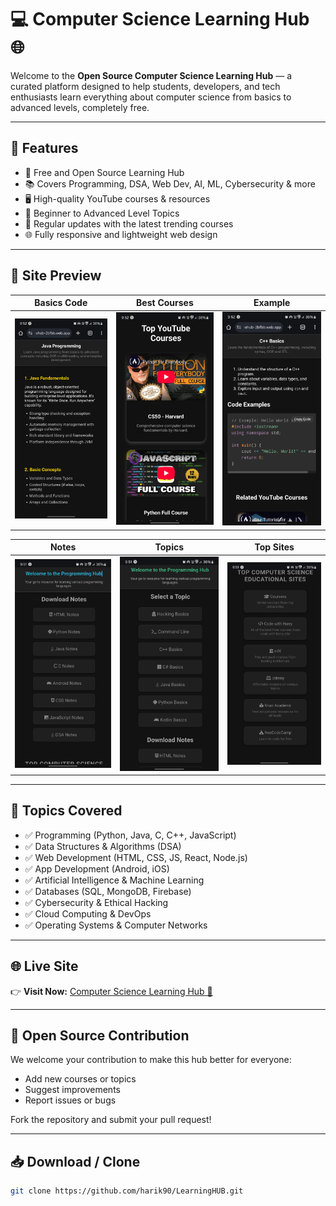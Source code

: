 # 💻 Computer Science Learning Hub 🌐

Welcome to the **Open Source Computer Science Learning Hub** — a curated platform designed to help students, developers, and tech enthusiasts learn everything about computer science from basics to advanced levels, completely free.

---

## 🚀 Features
- 🌟 Free and Open Source Learning Hub
- 📚 Covers Programming, DSA, Web Dev, AI, ML, Cybersecurity & more
- 🖥️ High-quality YouTube courses & resources
- 📖 Beginner to Advanced Level Topics
- 🎯 Regular updates with the latest trending courses
- 🌐 Fully responsive and lightweight web design

---

## 📸 Site Preview

| Basics Code | Best Courses | Example |
|------------|-------------|--------|
| ![Basics Code](https://github.com/harik90/LearningHUB/blob/main/screenshots/basicscode.png?raw=true) | ![Best Courses](https://github.com/harik90/LearningHUB/blob/main/screenshots/bestcourses.png?raw=true) | ![Example](https://github.com/harik90/LearningHUB/blob/main/screenshots/example.png?raw=true) |

| Notes | Topics | Top Sites |
|------|--------|----------|
| ![Notes](https://github.com/harik90/LearningHUB/blob/main/screenshots/notes.png?raw=true) | ![Topics](https://github.com/harik90/LearningHUB/blob/main/screenshots/topic.png?raw=true) | ![Top Sites](https://github.com/harik90/LearningHUB/blob/main/screenshots/topsites.png?raw=true) |

---

## 📖 Topics Covered
- ✅ Programming (Python, Java, C, C++, JavaScript)
- ✅ Data Structures & Algorithms (DSA)
- ✅ Web Development (HTML, CSS, JS, React, Node.js)
- ✅ App Development (Android, iOS)
- ✅ Artificial Intelligence & Machine Learning
- ✅ Databases (SQL, MongoDB, Firebase)
- ✅ Cybersecurity & Ethical Hacking
- ✅ Cloud Computing & DevOps
- ✅ Operating Systems & Computer Networks

---

## 🌐 Live Site
👉 **Visit Now:** [Computer Science Learning Hub 🚀](https://thehub-2bfbb.web.app/)

---

## 📂 Open Source Contribution
We welcome your contribution to make this hub better for everyone:
- Add new courses or topics
- Suggest improvements
- Report issues or bugs

Fork the repository and submit your pull request!

---

## 📥 Download / Clone
```bash
git clone https://github.com/harik90/LearningHUB.git
